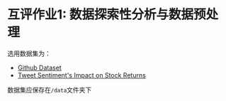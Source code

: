 # 互评作业1: 数据探索性分析与数据预处理

选用数据集为：

- [Github Dataset](https://www.kaggle.com/datasets/nikhil25803/github-dataset?select=repository_data.csv)
- [Tweet Sentiment's Impact on Stock Returns](https://www.kaggle.com/datasets/thedevastator/tweet-sentiment-s-impact-on-stock-returns?select=reduced_dataset-release.csv)

数据集应保存在`/data`文件夹下